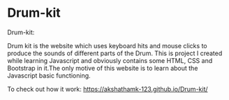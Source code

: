 # Drum-kit

Drum-kit:

Drum kit is the website which uses keyboard hits and mouse clicks to produce the sounds of different parts of the Drum. This is project I created while learning Javascript and obviously contains some HTML, CSS and Bootstrap in it.The only motive of this website is to learn about the Javascript basic functioning.


To check out how it work: https://akshathamk-123.github.io/Drum-kit/

